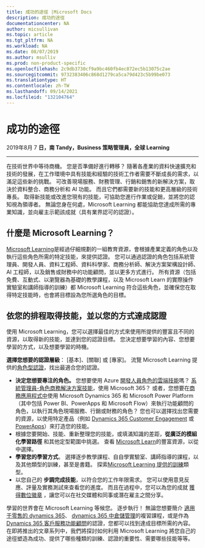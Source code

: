 ```yaml
---
title: 成功的途徑 |Microsoft Docs
description: 成功的途徑
documentationcenter: NA
author: micsullivan
ms.topic: article
ms.tgt_pltfrm: NA
ms.workload: NA
ms.date: 08/07/2019
ms.author: msulliv
ms.prod: non-product-specific
ms.openlocfilehash: 2c9db3730cf9a9bc460fb4ec872ec5b13075c2ae
ms.sourcegitcommit: 9732383406c868d1279ca5ca79d423c5b99be073
ms.translationtype: HT
ms.contentlocale: zh-TW
ms.lasthandoff: 09/14/2021
ms.locfileid: "132104764"
---
```

# <a name="your-path-to-success"></a>成功的途徑

2019年8月 7 **日，南 Tandy，Business 策略管理員，全球 Learning**

___

在技術世界中等待商機。 您是否準備好進行轉移？ 隨著各產業的資料快速擴充和技術的發展，在工作環境中具有技能和經驗的技術工作者需要不斷成長的需求，以滿足這些新的挑戰。 可改善現場服務、財務管理、行銷和銷售的新解決方案，取決於資料整合、商務分析和 AI 功能。 而且它們都需要新的技能和更高層級的技術專長。 取得新技能或改進您現有的技能，可協助您進行作業或促銷，並將您的認知視為領導者。 無論您身在何處，Microsoft Learning 都能協助您達成所需的專業知識，並向雇主示範該成就（具有業界認可的認證）。

## <a name="what-is-microsoft-learning"></a>什麼是 Microsoft Learning？

[Microsoft Learning](https://www.microsoft.com/learning/default.aspx)是經過仔細規劃的一組教育資源，會根據產業定義的角色以及執行這些角色所需的特定技能，來提供認證。 您可以通過認證的角色包括系統管理員、開發人員、資料工程師、資料科學家、商務分析師、解決方案架構設計師、AI 工程師，以及銷售或財務中的功能顧問，並以更多方式進行。 所有資源（包括免費、互動式、以瀏覽器為基礎的教學課程，以及 Microsoft Learn 的實際操作實驗室和講師指導的訓練）都 Microsoft Learning 符合這些角色，並確保您在取得特定技能時，也會將目標設為您所選角色的目標。

## <a name="acquire-skills-and-achieve-certification-your-way-on-your-schedule"></a>依您的排程取得技能，並以您的方式達成認證

使用 Microsoft Learning，您可以選擇最佳的方式來使用所提供的豐富且不同的資源，以取得新的技能，並達到您的認證目標。 您決定想要學習的內容、您想要學習的方式，以及想要學習的時機。

**選擇您想要的認證層級**： [基本]、[關聯] 或 [專家]。 流覽 Microsoft Learning 提供的[角色型認證](https://www.microsoft.com/learning/certification-overview.aspx)，找出最適合您的認證。

- **決定您想要專注的角色。** 您想要使用 Azure [開發人員角色的雲端技能](https://docs.microsoft.com/learn/browse/?roles=developer&products=azure)嗎？ [系統管理員-角色商務解決方案技能](https://docs.microsoft.com/learn/browse/?levels=beginner&products=m365&roles=administrator)，使用 Microsoft 365？ 或者，您想要在[商務應用程式中](https://docs.microsoft.com/learn/browse/?roles=functional-consultant&products=dynamics%2Cpower-platform)使用 Microsoft Dynamics 365 和 Microsoft Power Platform （其中包括 Power BI、PowerApps 和 Microsoft Flow）來執行功能顧問的角色，以執行其角色現場服務、行銷或財務的角色？ 您也可以選擇找出您需要的資源，以使用特定產品（例如 [Dynamics 365 Customer Engagement](https://docs.microsoft.com/learn/browse/?products=dynamics-customer-engagement&WT.mc_id=mslearning_dynamicscustomerengagement_browse-blog-wwl) 或 [PowerApps](https://docs.microsoft.com/learn/browse/?products=powerapps&roles=functional-consultant%2Cbusiness-analyst%2Cbusiness-user&WT.mc_id=mslearning_powerapps_browse-blog-wwl)）來打造您的技能。
- 根據您要開始、技能、重新整理您的技能，或填滿知識的差距，**從廣泛的模組化學習路徑** 和其他定型範圍中挑選。 查看 [Microsoft Learn](https://docs.microsoft.com/learn/browse/?WT.mc_id=mslearning_learn_browse-blog-wwl)的豐富資源，以從中選擇。
- **學習您的學習方式**。 選擇逐步教學課程、自自學實驗室、講師指導的課程，以及其他類型的訓練，甚至是書籍。 探索[Microsoft Learning 提供的訓練](https://www.microsoft.com/learning/training.aspx)類型。
- 以您自己的 **步調完成技能**，以符合您的工作年限需求。 您可以使用意見反應、評量及實務測試來查看您的進度。 而且在過程中，您可以為您的成就 [獲得數位徽章](https://www.microsoft.com/learning/badges.aspx) ，讓您可以在社交媒體和同事或潛在雇主之間分享。

學習的世界會在 Microsoft Learning 等候您。 逐步執行！ 無論您想要簡介 [適用于零售的 dynamics 365](https://docs.microsoft.com/learn/browse/?levels=beginner&products=dynamics-retail&WT.mc_id=mslearning_dynamicsretail_browse-blog-wwl)、 [dynamics 365 中倉儲管理](https://docs.microsoft.com/learn/browse/?term=warehouse&WT.mc_id=mslearning_warehouse_browse-blog-wwl)的複習課程，或是作為 [Dynamics 365 客戶服務功能顧問](https://www.microsoft.com/learning/d365-functional-consultant-customer-service.aspx)的認證，您都可以找到達成目標所需的內容。 在即將推出的文章系列中，我們將探討如何利用 Microsoft Learning 將您自己的途徑塑造為成功、提供了哪些種類的訓練、認證的重要性、需要哪些技能等等。